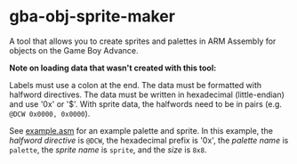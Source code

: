 # gba-obj-sprite-maker

A tool that allows you to create sprites and palettes in ARM Assembly for objects on the Game Boy Advance.

**Note on loading data that wasn't created with this tool:**

Labels must use a colon at the end. The data must be formatted with halfword directives. The data must be written in hexadecimal (little-endian) and use '0x' or '$'. With sprite data, the halfwords need to be in pairs (e.g. `@DCW 0x0000, 0x0000`).

See [example.asm](example.asm) for an example palette and sprite. In this example, the *halfword directive* is `@DCW`, the hexadecimal prefix is '0x', the *palette name* is `palette`, the *sprite name* is `sprite`, and the *size* is `8x8`.


